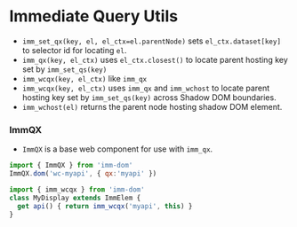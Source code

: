 # Immediate Query Utils

- `imm_set_qx(key, el, el_ctx=el.parentNode)` sets `el_ctx.dataset[key]` to selector id for locating `el`.
- `imm_qx(key, el_ctx)` uses `el_ctx.closest()` to locate parent hosting key set by `imm_set_qs(key)`
- `imm_wcqx(key, el_ctx)` like `imm_qx` 
- `imm_wcqx(key, el_ctx)` uses `imm_qx` and `imm_wchost` to locate parent hosting key set by `imm_set_qs(key)` across Shadow DOM boundaries.
- `imm_wchost(el)` returns the parent node hosting shadow DOM element.


### ImmQX

- `ImmQX` is a base web component for use with `imm_qx`.

```javascript
import { ImmQX } from 'imm-dom'
ImmQX.dom('wc-myapi', { qx:'myapi' })

import { imm_wcqx } from 'imm-dom'
class MyDisplay extends ImmElem {
  get api() { return imm_wcqx('myapi', this) }
}
```
